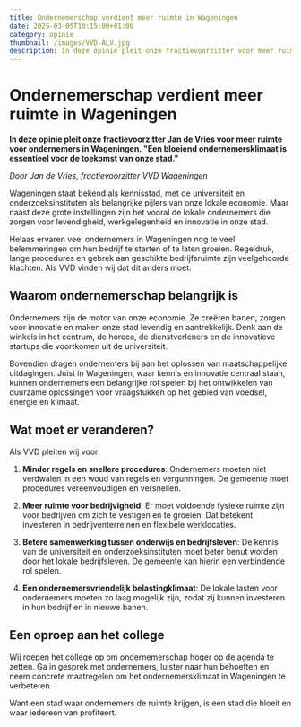 ```yaml
---
title: Ondernemerschap verdient meer ruimte in Wageningen
date: 2025-03-05T10:15:00+01:00
category: opinie
thumbnail: /images/VVD-ALV.jpg
description: In deze opinie pleit onze fractievoorzitter voor meer ruimte voor ondernemers in Wageningen. "Een bloeiend ondernemersklimaat is essentieel voor de toekomst van onze stad."
---
```


# Ondernemerschap verdient meer ruimte in Wageningen

**In deze opinie pleit onze fractievoorzitter Jan de Vries voor meer ruimte voor ondernemers in Wageningen. "Een bloeiend ondernemersklimaat is essentieel voor de toekomst van onze stad."**

_Door Jan de Vries, fractievoorzitter VVD Wageningen_

Wageningen staat bekend als kennisstad, met de universiteit en onderzoeksinstituten als belangrijke pijlers van onze lokale economie. Maar naast deze grote instellingen zijn het vooral de lokale ondernemers die zorgen voor levendigheid, werkgelegenheid en innovatie in onze stad.

Helaas ervaren veel ondernemers in Wageningen nog te veel belemmeringen om hun bedrijf te starten of te laten groeien. Regeldruk, lange procedures en gebrek aan geschikte bedrijfsruimte zijn veelgehoorde klachten. Als VVD vinden wij dat dit anders moet.

## Waarom ondernemerschap belangrijk is

Ondernemers zijn de motor van onze economie. Ze creëren banen, zorgen voor innovatie en maken onze stad levendig en aantrekkelijk. Denk aan de winkels in het centrum, de horeca, de dienstverleners en de innovatieve startups die voortkomen uit de universiteit.

Bovendien dragen ondernemers bij aan het oplossen van maatschappelijke uitdagingen. Juist in Wageningen, waar kennis en innovatie centraal staan, kunnen ondernemers een belangrijke rol spelen bij het ontwikkelen van duurzame oplossingen voor vraagstukken op het gebied van voedsel, energie en klimaat.

## Wat moet er veranderen?

Als VVD pleiten wij voor:

1. **Minder regels en snellere procedures**: Ondernemers moeten niet verdwalen in een woud van regels en vergunningen. De gemeente moet procedures vereenvoudigen en versnellen.

2. **Meer ruimte voor bedrijvigheid**: Er moet voldoende fysieke ruimte zijn voor bedrijven om zich te vestigen en te groeien. Dat betekent investeren in bedrijventerreinen en flexibele werklocaties.

3. **Betere samenwerking tussen onderwijs en bedrijfsleven**: De kennis van de universiteit en onderzoeksinstituten moet beter benut worden door het lokale bedrijfsleven. De gemeente kan hierin een verbindende rol spelen.

4. **Een ondernemersvriendelijk belastingklimaat**: De lokale lasten voor ondernemers moeten zo laag mogelijk zijn, zodat zij kunnen investeren in hun bedrijf en in nieuwe banen.

## Een oproep aan het college

Wij roepen het college op om ondernemerschap hoger op de agenda te zetten. Ga in gesprek met ondernemers, luister naar hun behoeften en neem concrete maatregelen om het ondernemersklimaat in Wageningen te verbeteren.

Want een stad waar ondernemers de ruimte krijgen, is een stad die bloeit en waar iedereen van profiteert.
